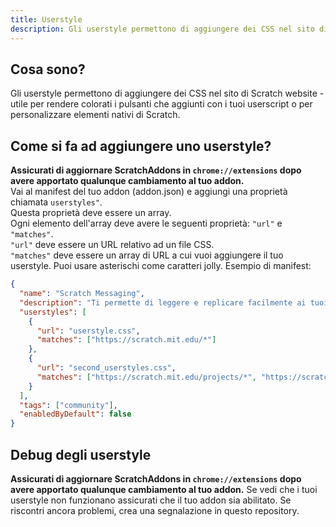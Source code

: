 ```yaml
---
title: Userstyle
description: Gli userstyle permettono di aggiungere dei CSS nel sito di Scratch website - utile per rendere colorati i pulsanti che aggiungi con i tuoi userscript o per personalizzare elementi nativi di Scratch.
---
```

## Cosa sono?
Gli userstyle permettono di aggiungere dei CSS nel sito di Scratch website - utile per rendere colorati i pulsanti che aggiunti con i tuoi userscript o per personalizzare elementi nativi di Scratch.

## Come si fa ad aggiungere uno userstyle?
**Assicurati di aggiornare ScratchAddons in `chrome://extensions` dopo avere apportato qualunque cambiamento al tuo addon.**  
Vai al manifest del tuo addon (addon.json) e aggiungi una proprietà chiamata `userstyles"`.  
Questa proprietà deve essere un array.  
Ogni elemento dell'array deve avere le seguenti proprietà: `"url"` e `"matches"`.  
`"url"` deve essere un URL relativo ad un file CSS.  
`"matches"` deve essere un array di URL a cui vuoi aggiungere il tuo userstyle. Puoi usare asterischi come caratteri jolly.
Esempio di manifest:
```json
{
  "name": "Scratch Messaging",
  "description": "Ti permette di leggere e replicare facilmente ai tuoi messaggi Scratch.",
  "userstyles": [
    {
      "url": "userstyle.css",
      "matches": ["https://scratch.mit.edu/*"]
    },
    {
      "url": "second_userstyles.css",
      "matches": ["https://scratch.mit.edu/projects/*", "https://scratch.mit.edu/users/*"]
    }
  ],
  "tags": ["community"],
  "enabledByDefault": false
}
```

## Debug degli userstyle
**Assicurati di aggiornare ScratchAddons in `chrome://extensions` dopo avere apportato qualunque cambiamento al tuo addon.** 
Se vedi che i tuoi userstyle non funzionano assicurati che il tuo addon sia abilitato. 
Se riscontri ancora problemi, crea una segnalazione in questo repository.
